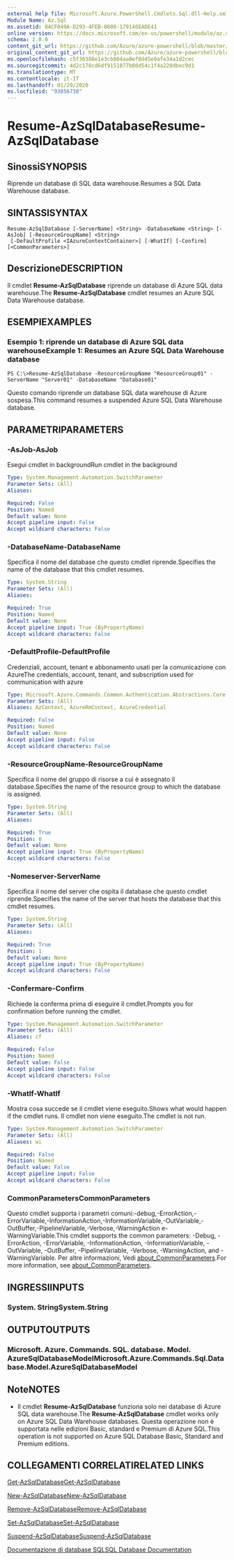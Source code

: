```yaml
---
external help file: Microsoft.Azure.PowerShell.Cmdlets.Sql.dll-Help.xml
Module Name: Az.Sql
ms.assetid: 84CF049A-D293-4FEB-8608-179146EADE41
online version: https://docs.microsoft.com/en-us/powershell/module/az.sql/resume-azsqldatabase
schema: 2.0.0
content_git_url: https://github.com/Azure/azure-powershell/blob/master/src/Sql/Sql/help/Resume-AzSqlDatabase.md
original_content_git_url: https://github.com/Azure/azure-powershell/blob/master/src/Sql/Sql/help/Resume-AzSqlDatabase.md
ms.openlocfilehash: c5f30388e1e3cb804aa0ef8d45e0afe34a1d2cec
ms.sourcegitcommit: 4d2c178cd6df9151877b08d54c1f4a228dbec9d1
ms.translationtype: MT
ms.contentlocale: it-IT
ms.lasthandoff: 01/29/2020
ms.locfileid: "93856738"
---
```

# <span data-ttu-id="99282-101">Resume-AzSqlDatabase</span><span class="sxs-lookup"><span data-stu-id="99282-101">Resume-AzSqlDatabase</span></span>

## <span data-ttu-id="99282-102">Sinossi</span><span class="sxs-lookup"><span data-stu-id="99282-102">SYNOPSIS</span></span>
<span data-ttu-id="99282-103">Riprende un database di SQL data warehouse.</span><span class="sxs-lookup"><span data-stu-id="99282-103">Resumes a SQL Data Warehouse database.</span></span>

## <span data-ttu-id="99282-104">SINTASSI</span><span class="sxs-lookup"><span data-stu-id="99282-104">SYNTAX</span></span>

```
Resume-AzSqlDatabase [-ServerName] <String> -DatabaseName <String> [-AsJob] [-ResourceGroupName] <String>
 [-DefaultProfile <IAzureContextContainer>] [-WhatIf] [-Confirm] [<CommonParameters>]
```

## <span data-ttu-id="99282-105">Descrizione</span><span class="sxs-lookup"><span data-stu-id="99282-105">DESCRIPTION</span></span>
<span data-ttu-id="99282-106">Il cmdlet **Resume-AzSqlDatabase** riprende un database di Azure SQL data warehouse.</span><span class="sxs-lookup"><span data-stu-id="99282-106">The **Resume-AzSqlDatabase** cmdlet resumes an Azure SQL Data Warehouse database.</span></span>

## <span data-ttu-id="99282-107">ESEMPI</span><span class="sxs-lookup"><span data-stu-id="99282-107">EXAMPLES</span></span>

### <span data-ttu-id="99282-108">Esempio 1: riprende un database di Azure SQL data warehouse</span><span class="sxs-lookup"><span data-stu-id="99282-108">Example 1: Resumes an Azure SQL Data Warehouse database</span></span>
```
PS C:\>Resume-AzSqlDatabase -ResourceGroupName "ResourceGroup01" -ServerName "Server01" -DatabaseName "Database01"
```

<span data-ttu-id="99282-109">Questo comando riprende un database SQL data warehouse di Azure sospesa.</span><span class="sxs-lookup"><span data-stu-id="99282-109">This command resumes a suspended Azure SQL Data Warehouse database.</span></span>

## <span data-ttu-id="99282-110">PARAMETRI</span><span class="sxs-lookup"><span data-stu-id="99282-110">PARAMETERS</span></span>

### <span data-ttu-id="99282-111">-AsJob</span><span class="sxs-lookup"><span data-stu-id="99282-111">-AsJob</span></span>
<span data-ttu-id="99282-112">Esegui cmdlet in background</span><span class="sxs-lookup"><span data-stu-id="99282-112">Run cmdlet in the background</span></span>

```yaml
Type: System.Management.Automation.SwitchParameter
Parameter Sets: (All)
Aliases:

Required: False
Position: Named
Default value: None
Accept pipeline input: False
Accept wildcard characters: False
```

### <span data-ttu-id="99282-113">-DatabaseName</span><span class="sxs-lookup"><span data-stu-id="99282-113">-DatabaseName</span></span>
<span data-ttu-id="99282-114">Specifica il nome del database che questo cmdlet riprende.</span><span class="sxs-lookup"><span data-stu-id="99282-114">Specifies the name of the database that this cmdlet resumes.</span></span>

```yaml
Type: System.String
Parameter Sets: (All)
Aliases:

Required: True
Position: Named
Default value: None
Accept pipeline input: True (ByPropertyName)
Accept wildcard characters: False
```

### <span data-ttu-id="99282-115">-DefaultProfile</span><span class="sxs-lookup"><span data-stu-id="99282-115">-DefaultProfile</span></span>
<span data-ttu-id="99282-116">Credenziali, account, tenant e abbonamento usati per la comunicazione con Azure</span><span class="sxs-lookup"><span data-stu-id="99282-116">The credentials, account, tenant, and subscription used for communication with azure</span></span>

```yaml
Type: Microsoft.Azure.Commands.Common.Authentication.Abstractions.Core.IAzureContextContainer
Parameter Sets: (All)
Aliases: AzContext, AzureRmContext, AzureCredential

Required: False
Position: Named
Default value: None
Accept pipeline input: False
Accept wildcard characters: False
```

### <span data-ttu-id="99282-117">-ResourceGroupName</span><span class="sxs-lookup"><span data-stu-id="99282-117">-ResourceGroupName</span></span>
<span data-ttu-id="99282-118">Specifica il nome del gruppo di risorse a cui è assegnato il database.</span><span class="sxs-lookup"><span data-stu-id="99282-118">Specifies the name of the resource group to which the database is assigned.</span></span>

```yaml
Type: System.String
Parameter Sets: (All)
Aliases:

Required: True
Position: 0
Default value: None
Accept pipeline input: True (ByPropertyName)
Accept wildcard characters: False
```

### <span data-ttu-id="99282-119">-Nomeserver</span><span class="sxs-lookup"><span data-stu-id="99282-119">-ServerName</span></span>
<span data-ttu-id="99282-120">Specifica il nome del server che ospita il database che questo cmdlet riprende.</span><span class="sxs-lookup"><span data-stu-id="99282-120">Specifies the name of the server that hosts the database that this cmdlet resumes.</span></span>

```yaml
Type: System.String
Parameter Sets: (All)
Aliases:

Required: True
Position: 1
Default value: None
Accept pipeline input: True (ByPropertyName)
Accept wildcard characters: False
```

### <span data-ttu-id="99282-121">-Confermare</span><span class="sxs-lookup"><span data-stu-id="99282-121">-Confirm</span></span>
<span data-ttu-id="99282-122">Richiede la conferma prima di eseguire il cmdlet.</span><span class="sxs-lookup"><span data-stu-id="99282-122">Prompts you for confirmation before running the cmdlet.</span></span>

```yaml
Type: System.Management.Automation.SwitchParameter
Parameter Sets: (All)
Aliases: cf

Required: False
Position: Named
Default value: False
Accept pipeline input: False
Accept wildcard characters: False
```

### <span data-ttu-id="99282-123">-WhatIf</span><span class="sxs-lookup"><span data-stu-id="99282-123">-WhatIf</span></span>
<span data-ttu-id="99282-124">Mostra cosa succede se il cmdlet viene eseguito.</span><span class="sxs-lookup"><span data-stu-id="99282-124">Shows what would happen if the cmdlet runs.</span></span>
<span data-ttu-id="99282-125">Il cmdlet non viene eseguito.</span><span class="sxs-lookup"><span data-stu-id="99282-125">The cmdlet is not run.</span></span>

```yaml
Type: System.Management.Automation.SwitchParameter
Parameter Sets: (All)
Aliases: wi

Required: False
Position: Named
Default value: False
Accept pipeline input: False
Accept wildcard characters: False
```

### <span data-ttu-id="99282-126">CommonParameters</span><span class="sxs-lookup"><span data-stu-id="99282-126">CommonParameters</span></span>
<span data-ttu-id="99282-127">Questo cmdlet supporta i parametri comuni:-debug,-ErrorAction,-ErrorVariable,-InformationAction,-InformationVariable,-OutVariable,-OutBuffer,-PipelineVariable,-Verbose,-WarningAction e-WarningVariable.</span><span class="sxs-lookup"><span data-stu-id="99282-127">This cmdlet supports the common parameters: -Debug, -ErrorAction, -ErrorVariable, -InformationAction, -InformationVariable, -OutVariable, -OutBuffer, -PipelineVariable, -Verbose, -WarningAction, and -WarningVariable.</span></span> <span data-ttu-id="99282-128">Per altre informazioni, Vedi [about_CommonParameters](https://go.microsoft.com/fwlink/?LinkID=113216).</span><span class="sxs-lookup"><span data-stu-id="99282-128">For more information, see [about_CommonParameters](https://go.microsoft.com/fwlink/?LinkID=113216).</span></span>

## <span data-ttu-id="99282-129">INGRESSI</span><span class="sxs-lookup"><span data-stu-id="99282-129">INPUTS</span></span>

### <span data-ttu-id="99282-130">System. String</span><span class="sxs-lookup"><span data-stu-id="99282-130">System.String</span></span>

## <span data-ttu-id="99282-131">OUTPUT</span><span class="sxs-lookup"><span data-stu-id="99282-131">OUTPUTS</span></span>

### <span data-ttu-id="99282-132">Microsoft. Azure. Commands. SQL. database. Model. AzureSqlDatabaseModel</span><span class="sxs-lookup"><span data-stu-id="99282-132">Microsoft.Azure.Commands.Sql.Database.Model.AzureSqlDatabaseModel</span></span>

## <span data-ttu-id="99282-133">Note</span><span class="sxs-lookup"><span data-stu-id="99282-133">NOTES</span></span>
* <span data-ttu-id="99282-134">Il cmdlet **Resume-AzSqlDatabase** funziona solo nei database di Azure SQL data warehouse.</span><span class="sxs-lookup"><span data-stu-id="99282-134">The **Resume-AzSqlDatabase** cmdlet works only on Azure SQL Data Warehouse databases.</span></span> <span data-ttu-id="99282-135">Questa operazione non è supportata nelle edizioni Basic, standard e Premium di Azure SQL.</span><span class="sxs-lookup"><span data-stu-id="99282-135">This operation is not supported on Azure SQL Database Basic, Standard and Premium editions.</span></span>

## <span data-ttu-id="99282-136">COLLEGAMENTI CORRELATI</span><span class="sxs-lookup"><span data-stu-id="99282-136">RELATED LINKS</span></span>

[<span data-ttu-id="99282-137">Get-AzSqlDatabase</span><span class="sxs-lookup"><span data-stu-id="99282-137">Get-AzSqlDatabase</span></span>](./Get-AzSqlDatabase.md)

[<span data-ttu-id="99282-138">New-AzSqlDatabase</span><span class="sxs-lookup"><span data-stu-id="99282-138">New-AzSqlDatabase</span></span>](./New-AzSqlDatabase.md)

[<span data-ttu-id="99282-139">Remove-AzSqlDatabase</span><span class="sxs-lookup"><span data-stu-id="99282-139">Remove-AzSqlDatabase</span></span>](./Remove-AzSqlDatabase.md)

[<span data-ttu-id="99282-140">Set-AzSqlDatabase</span><span class="sxs-lookup"><span data-stu-id="99282-140">Set-AzSqlDatabase</span></span>](./Set-AzSqlDatabase.md)

[<span data-ttu-id="99282-141">Suspend-AzSqlDatabase</span><span class="sxs-lookup"><span data-stu-id="99282-141">Suspend-AzSqlDatabase</span></span>](./Suspend-AzSqlDatabase.md)

[<span data-ttu-id="99282-142">Documentazione di database SQL</span><span class="sxs-lookup"><span data-stu-id="99282-142">SQL Database Documentation</span></span>](https://docs.microsoft.com/azure/sql-database/)



